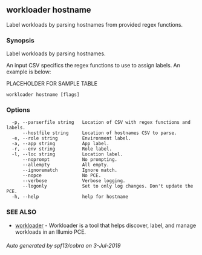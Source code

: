 ## workloader hostname

Label workloads by parsing hostnames from provided regex functions.

### Synopsis


Label workloads by parsing hostnames.

An input CSV specifics the regex functions to use to assign labels. An example is below:

PLACEHOLDER FOR SAMPLE TABLE

```
workloader hostname [flags]
```

### Options

```
  -p, --parserfile string   Location of CSV with regex functions and labels.
      --hostfile string     Location of hostnames CSV to parse.
  -e, --role string         Environment label.
  -a, --app string          App label.
  -r, --env string          Role label.
  -l, --loc string          Location label.
      --noprompt            No prompting.
      --allempty            All empty.
      --ignorematch         Ignore match.
      --nopce               No PCE.
      --verbose             Verbose logging.
      --logonly             Set to only log changes. Don't update the PCE.
  -h, --help                help for hostname
```

### SEE ALSO

* [workloader](workloader.md)	 - Workloader is a tool that helps discover, label, and manage workloads in an Illumio PCE.

###### Auto generated by spf13/cobra on 3-Jul-2019
